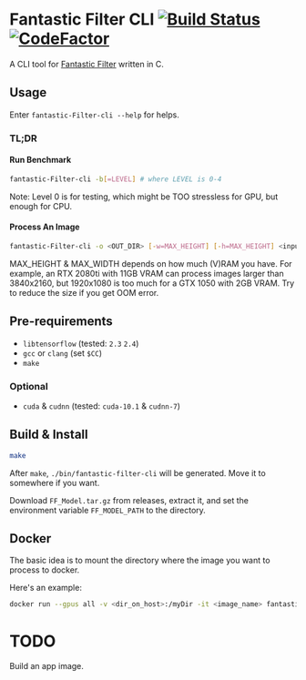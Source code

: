 # Fantastic Filter CLI [![Build Status](https://travis-ci.com/ray1422/Fantastic-Filter-CLI.svg?branch=master)](https://travis-ci.com/ray1422/Fantastic-Filter-CLI) [![CodeFactor](https://www.codefactor.io/repository/github/ray1422/fantastic-filter-cli/badge)](https://www.codefactor.io/repository/github/ray1422/fantastic-filter-cli)
A CLI tool for [Fantastic Filter](https://ray-fish.me/Fantastic-Filter-Professional-Plus) written in C.

## Usage
Enter `fantastic-Filter-cli --help` for helps.
### TL;DR
#### Run Benchmark
```bash
fantastic-Filter-cli -b[=LEVEL] # where LEVEL is 0-4
```
Note: Level 0 is for testing, which might be TOO stressless for GPU, but enough for CPU.

#### Process An Image
```bash
fantastic-Filter-cli -o <OUT_DIR> [-w=MAX_HEIGHT] [-h=MAX_HEIGHT] <input_files...>
```
MAX_HEIGHT & MAX_WIDTH depends on how much (V)RAM you have. For example, an RTX 2080ti with 11GB VRAM can process images larger than 3840x2160, but 1920x1080 is too much for a GTX 1050 with 2GB VRAM. Try to reduce the size if you get <span title="Out of Memory">OOM</span> error.
## Pre-requirements
- `libtensorflow` (tested: `2.3` `2.4`)
- `gcc` or `clang` (set `$CC`)
- `make`
### Optional
- `cuda` & `cudnn` (tested: `cuda-10.1` & `cudnn-7`)


## Build & Install
```bash
make
```
After `make`, `./bin/fantastic-filter-cli` will be generated. Move it to somewhere if you want.

Download `FF_Model.tar.gz` from releases, extract it, and set the environment variable `FF_MODEL_PATH` to the directory.

## Docker

The basic idea is to mount the directory where the image you want to process to docker.

Here's an example:
```bash
docker run --gpus all -v <dir_on_host>:/myDir -it <image_name> fantastic-filter-cli tmp -o /myDir <filename>
```

# TODO
Build an app image.

